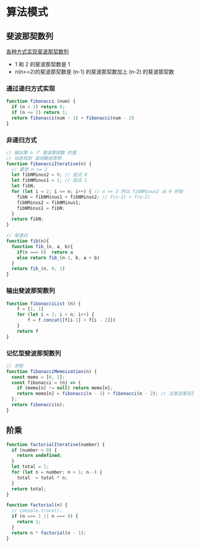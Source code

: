 # 算法模式

## 斐波那契数列

[各种方式实现斐波那契数列](https://zhuanlan.zhihu.com/p/27205391)

- 1 和 2 的斐波那契数是 1
- n(n>=2)的斐波那契数是 (n-1) 的斐波那契数加上 (n-2) 的斐波那契数

### 通过递归方式实现

```js
function fibonacci (num) {
  if (n < 1) return 0;
  if (n <= 2) return 1;
  return fibonacci(num - 1) + fibonacci(num - 2)
}
```

### 非递归方式

```js
// 输出第 n 个 斐波那契数 的值
// 动态规划 滚动数组思想
function fibonacciIterative(n) {
  // 要求 n >= 2
  let fibNMinus2 = 0; // 起点 0
  let fibNMinus1 = 1; // 起点 1
  let fibN;
  for (let i = 2; i <= n; i++) { // n >= 2 所以 fibNMinus2 从 0 开始
    fibN = fibNMinus1 + fibNMinus2; // f(n-1) + f(n-2)
    fibNMinus2 = fibNMinus1;
    fibNMinus1 = fibN;
  }
  return fibN;
}

// 尾递归
function fib(n){
  function fib_(n, a, b){
    if(n === 0)  return a
    else return fib_(n-1, b, a + b)
  }
  return fib_(n, 0, 1)
}
```

### 输出斐波那契数列

```js
function fibonacciList (n) {
	f = [1, 1]
	for (let i = 2; i < n; i++) {
		f = f.concat([f[i-1] + f[i - 2]])
	}
	return f
}
```

### 记忆型斐波那契数列

```js
// 求和
function fibonacciMemoization(n) {
  const memo = [0, 1];
  const fibonacci = (n) => {
    if (memo[n] != null) return memo[n];
    return memo[n] = fibonacci(n - 1) + fibonacci(n - 2); // 注意这里反回的是等号右边的值
  };
  return fibonacci(n);
}
```

## 阶乘

```js
function factorialIterative(number) {
  if (number < 0) {
    return undefined;
  }
  let total = 1;
  for (let n = number; n > 1; n--) {
    total  = total * n;
  }
  return total;
}

function factorial(n) {
  // console.trace();
  if (n === 1 || n === 0) {
    return 1;
  }
  return n * factorial(n - 1);
}
```